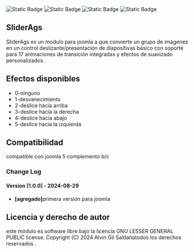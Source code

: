 <div id="header" align="left">
<img alt="Static Badge" src="https://img.shields.io/badge/version-1.0.0-blue">

<img alt="Static Badge" src="https://img.shields.io/badge/compatibilty%20joomla%205-8A2BE2">

<img alt="Static Badge" src="https://img.shields.io/badge/release date-august-blue">

<img alt="Static Badge" src="https://img.shields.io/badge/modulo-8A2BE2">


</div>


<h2>SliderAgs</h2>
<p>SliderAgs es un modulo para joomla a que convierte un grupo de imágenes en un control deslizante/presentación de diapositivas básico con soporte para 17 animaciones de transición integradas y efectos de suavizado personalizados.<p/>

<h2>Efectos disponibles</h2>
<ul>
  <li>0-ninguno</li>
  <li>1-desvanecimiento</li>
  <li>2-deslice hacia arriba</li>
  <li>3-deslice hacía la derecha</li>
  <li>4-deslice hacía abajo</li>
  <li>5-deslice hacia la izquierda</li>
  

</ul>


<h2>Compatibilidad  </h2>

<p>compatible con joomla 5 complemento b/c</p>

<h3> Change Log</h3>

<h4>Version [1.0.0] - 2024-08-29</h4>

<ul>
<li><b>[agregado]</b>primera versión para joomla 
</li>
</ul>


<h2>Licencia y derecho de autor </h2>
 
<p>este módulo es software libre bajo la licencia GNU LESSER GENERAL PUBLIC license. Copyright (C) 2024 Alvin Gil Saldañatodos los derechos  reservados .</p>
